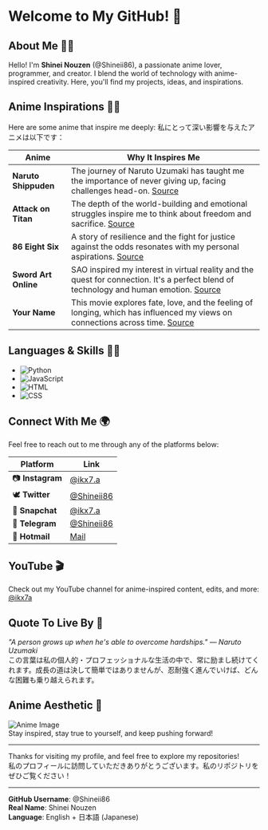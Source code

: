 # Welcome to My GitHub! 👋

## About Me 🧑‍💻
Hello! I'm **Shinei Nouzen** (@Shineii86), a passionate anime lover, programmer, and creator. I blend the world of technology with anime-inspired creativity. Here, you'll find my projects, ideas, and inspirations. 

## Anime Inspirations 🎥✨
Here are some anime that inspire me deeply:
私にとって深い影響を与えたアニメは以下です：

| Anime                 | Why It Inspires Me                                                                                           |
|-----------------------|-------------------------------------------------------------------------------------------------------------|
| **Naruto Shippuden**   | The journey of Naruto Uzumaki has taught me the importance of never giving up, facing challenges head-on. [Source](https://en.wikipedia.org/wiki/Naruto) |
| **Attack on Titan**    | The depth of the world-building and emotional struggles inspire me to think about freedom and sacrifice. [Source](https://en.wikipedia.org/wiki/Attack_on_Titan) |
| **86 Eight Six**       | A story of resilience and the fight for justice against the odds resonates with my personal aspirations. [Source](https://en.wikipedia.org/wiki/86_(novel)) |
| **Sword Art Online**   | SAO inspired my interest in virtual reality and the quest for connection. It's a perfect blend of technology and human emotion. [Source](https://en.wikipedia.org/wiki/Sword_Art_Online) |
| **Your Name**          | This movie explores fate, love, and the feeling of longing, which has influenced my views on connections across time. [Source](https://en.wikipedia.org/wiki/Your_Name) |

## Languages & Skills 📝🔧

- ![Python](https://img.shields.io/badge/-Python-306998?style=for-the-badge&logo=python&logoColor=fff) 
- ![JavaScript](https://img.shields.io/badge/-JavaScript-FF9900?style=for-the-badge&logo=javascript&logoColor=fff)
- ![HTML](https://img.shields.io/badge/-HTML5-E34F26?style=for-the-badge&logo=html5&logoColor=fff)
- ![CSS](https://img.shields.io/badge/-CSS3-1572B6?style=for-the-badge&logo=css3&logoColor=fff)

## Connect With Me 🌍
Feel free to reach out to me through any of the platforms below:

| Platform     | Link                                    |
|--------------|-----------------------------------------|
| 📷 **Instagram** | [@ikx7.a](https://instagram.com/ikx7.a) |
| 🕊️ **Twitter**  | [@Shineii86](https://x.com/Shineii86)   |
| 👻 **Snapchat**  | [@ikx7.a](https://snapchat.com/ikx7.a)   |
| 💬 **Telegram**  | [@Shineii86](https://t.me/shineii86)          |
| 📧 **Hotmail**     | [Mail](mailto:ikx7a@hotmail.com)             |

## YouTube 🎬
Check out my YouTube channel for anime-inspired content, edits, and more: [@ikx7a](https://youtube.com/@ikx7a)

## Quote To Live By 💬
_"A person grows up when he's able to overcome hardships." — Naruto Uzumaki_  
この言葉は私の個人的・プロフェッショナルな生活の中で、常に励まし続けてくれます。成長の道は決して簡単ではありませんが、忍耐強く進んでいけば、どんな困難も乗り越えられます。

## Anime Aesthetic 🎨
![Anime Image](https://example.com/anime-image.jpg)  
Stay inspired, stay true to yourself, and keep pushing forward!

---

Thanks for visiting my profile, and feel free to explore my repositories!  
私のプロフィールに訪問していただきありがとうございます。私のリポジトリをぜひご覧ください！

---

**GitHub Username**: @Shineii86  
**Real Name**: Shinei Nouzen  
**Language**: English + 日本語 (Japanese)

